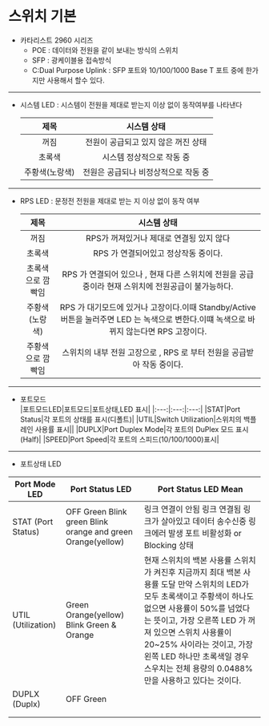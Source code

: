 # 스위치 기본
- 카타리스트 2960 시리즈
  - POE : 데이터와 전원을 같이 보내는 방식의 스위치
  - SFP : 광케이블용 접속방식
  - C:Dual Purpose Uplink : SFP 포트와 10/100/1000 Base T 포트 중에 한가지만 사용해서 할수 있다.

---

  - 시스템 LED : 시스템이 전원을 제대로 받는지 이상 없이 동작여부를 나타낸다
  
    |제목|시스템 상태|
    |:---:|:---:|
    |꺼짐|전원이 공급되고 있지 않은 꺼진 상태|
    |초록색|시스템 정상적으로 작동 중|
    |주황색(노랑색)|전원은 공급되나 비정상적으로 작동 중|
  - --
  - RPS LED : 문정전 전원을 제대로 받는 지 이상 없이 동작 여부 
  
    |제목|시스템 상태|
    |:---:|:---:|
    |꺼짐|RPS가 꺼져있거나 제대로 연결됭 있지 않다|
    |초록색|RPS 가 연결되어있고 정상작동 중이다.|
    |초록색으로 깜빡임|RPS 가 연결되어 있으나 , 현재  다른 스위치에 전원을 공급중이라 현재 스위치에 전원공급이 불가능하다.|
    |주황색(노랑색)|RPS 가 대기모드에 있거나 고장이다.이때 Standby/Active 버튼을 눌러주면 LED 는 녹색으로 변한다.이떄 녹색으로 바뀌지 않는다면 RPS 고장이다.|
    |주황색으로 깜빡임|스위치의 내부 전원 고장으로 , RPS 로 부터 전원을 공급받아 작동 중이다.|

  - --

  - 포트모드    
    |포트모드LED|포트모드|포트상태,LED 표시|
    |:---:|:---:|:---:|
    |STAT|Port Status|각 포트의 상태를 표시(디폴트)|
    |UTIL|Switch  Utilization|스위치의 백플레인 사용률 표시||
    |DUPLX|Port Duplex Mode|각 포트의 DuPlex 모드 표시(Half)|
    |SPEED|Port Speed|각 포트의 스피드(10/100/1000)표시|
---
  - 포트상태 LED

| Port Mode LED        | Port Status LED                                             | Port Status LED Mean                                                                                                                                                                                                                                                                                                                     |
|----------------------|-------------------------------------------------------------|------------------------------------------------------------------------------------------------------------------------------------------------------------------------------------------------------------------------------------------------------------------------------------------------------------------------------------------|
|   STAT (Port Status) | OFF Green Blink green Blink orange and green Orange(yellow) | 링크 연결이 안됨 링크 연결됨  링크가 살아있고 데이터 송수신중 링크에러 발생 포트 비활성화 or Blocking 상태                                                                                                                                                                                                                               |
|   UTIL (Utilization) |                 Green  Orange(yellow)  Blink Green & Orange | 현재 스위치의 백본 사용률  스위치가 켜진후 지금까지 최대 백본 사용률 도달  만약 스위치의 LED가 모두 초록색이고 주황색이 하나도 없으면 사용률이 50%를 넘었다는 뜻이고, 가장 오른쪽 LED 가 꺼져 있으면 스위치 사용률이 20~25% 사이라는 것이고, 가장 왼쪽 LED 하나만 초록색일 경우 스우치는 전체 용량의 0.0488%만을 사용하고 있다는 것이다. |
|     DUPLX (Duplx)    |                                                   OFF Green |                                                                                                                                                                                                                                                                                                                                          |
|                      |                                                             |                                                                                                                                                                                                                                                                                                                                          |
|                      |                                                             |                                                                                                                                                                                                                                                                                                                                          |